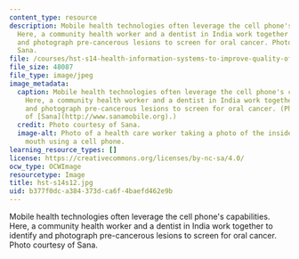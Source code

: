 ```yaml
---
content_type: resource
description: Mobile health technologies often leverage the cell phone's capabilities.
  Here, a community health worker and a dentist in India work together to identify
  and photograph pre-cancerous lesions to screen for oral cancer. Photo courtesy of
  Sana.
file: /courses/hst-s14-health-information-systems-to-improve-quality-of-care-in-resource-poor-settings-spring-2012/b377f0dca384373dca6f4baefd462e9b_hst-s14s12.jpg
file_size: 48087
file_type: image/jpeg
image_metadata:
  caption: Mobile health technologies often leverage the cell phone's capabilities.
    Here, a community health worker and a dentist in India work together to identify
    and photograph pre-cancerous lesions to screen for oral cancer. (Photo courtesy
    of [Sana](http://www.sanamobile.org).)
  credit: Photo courtesy of Sana.
  image-alt: Photo of a health care worker taking a photo of the inside of a patient's
    mouth using a cell phone.
learning_resource_types: []
license: https://creativecommons.org/licenses/by-nc-sa/4.0/
ocw_type: OCWImage
resourcetype: Image
title: hst-s14s12.jpg
uid: b377f0dc-a384-373d-ca6f-4baefd462e9b
---
```

Mobile health technologies often leverage the cell phone's capabilities. Here, a community health worker and a dentist in India work together to identify and photograph pre-cancerous lesions to screen for oral cancer. Photo courtesy of Sana.
